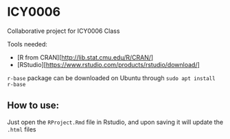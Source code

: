 # ICY0006

Collaborative project for ICY0006 Class

Tools needed: 
* [R from CRAN][http://lib.stat.cmu.edu/R/CRAN/]
* [RStudio][https://www.rstudio.com/products/rstudio/download/]

`r-base` package can be downloaded on Ubuntu through `sudo apt install r-base`


## How to use:
Just open the `RProject.Rmd` file in Rstudio, and upon saving it will update the `.html` files 